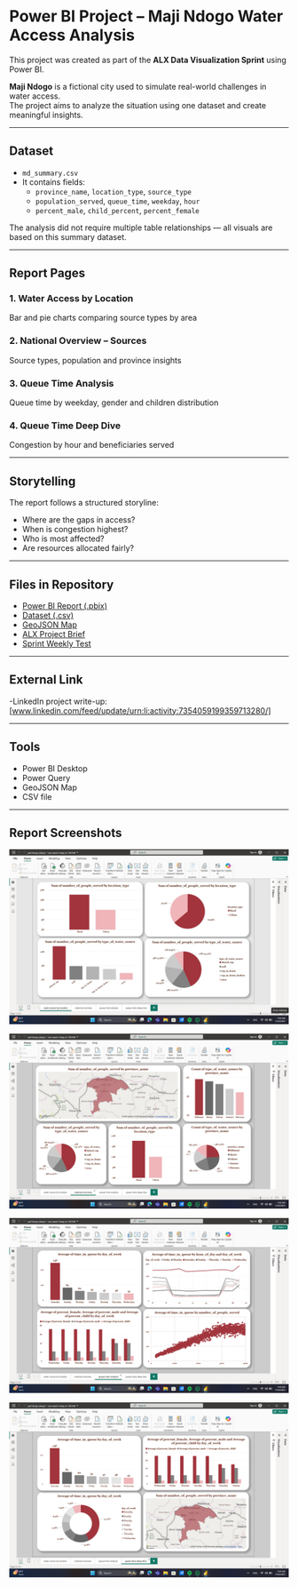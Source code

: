 # Power BI Project – Maji Ndogo Water Access Analysis

This project was created as part of the **ALX Data Visualization Sprint** using Power BI.

**Maji Ndogo** is a fictional city used to simulate real-world challenges in water access.  
The project aims to analyze the situation using one dataset and create meaningful insights.

---

##  Dataset

- `md_summary.csv` 
- It contains fields:  
  - `province_name`, `location_type`, `source_type`  
  - `population_served`, `queue_time`, `weekday`, `hour`  
  - `percent_male`, `child_percent`, `percent_female`

The analysis did not require multiple table relationships — all visuals are based on this summary dataset.

---

##  Report Pages

### 1. Water Access by Location  
Bar and pie charts comparing source types by area

### 2. National Overview – Sources  
Source types, population and province insights

### 3. Queue Time Analysis 
Queue time by weekday, gender and children distribution

### 4. Queue Time Deep Dive  
Congestion by hour and beneficiaries served

---

##  Storytelling

The report follows a structured storyline:
- Where are the gaps in access?
- When is congestion highest?
- Who is most affected?
- Are resources allocated fairly?

---

##  Files in Repository
-  [Power BI Report (.pbix)](part1(maji_ndogo).pbix)
-  [Dataset (.csv)](Md_summary.csv)
-  [GeoJSON Map](MD_Provinces.json)
-  [ALX Project Brief](Part_1.pdf)
-  [Sprint Weekly Test](Answer-Maji-Ndogo-part-1-MCQ.pdf)

---

##  External Link

-LinkedIn project write-up:[www.linkedin.com/feed/update/urn:li:activity:7354059199359713280/]

---

##  Tools

- Power BI Desktop  
- Power Query  
- GeoJSON Map  
- CSV file 

---

## Report Screenshots

![Water Access Page](first.jpg)

![National Overview](second.png)

![Queue Time Analysis](third.png)

![Queue Time Deep Dive](fourth.png)



